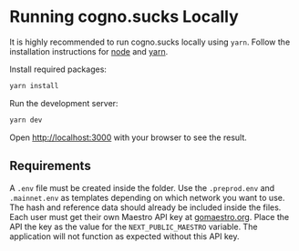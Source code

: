 # Running cogno.sucks Locally

It is highly recommended to run cogno.sucks locally using `yarn`. Follow the installation instructions for [node](https://nodejs.org/en/download/package-manager) and [yarn](https://yarnpkg.com/getting-started/install).

Install required packages:

```bash
yarn install
```

Run the development server:

```bash
yarn dev
```

Open [http://localhost:3000](http://localhost:3000) with your browser to see the result.

## Requirements

A `.env` file must be created inside the folder. Use the `.preprod.env` and `.mainnet.env` as templates depending on which network you want to use. The hash and reference data should already be included inside the files. Each user must get their own Maestro API key at [gomaestro.org](https://www.gomaestro.org/). Place the API the key as the value for the `NEXT_PUBLIC_MAESTRO` variable. The application will not function as expected without this API key.